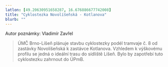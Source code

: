 ```yaml
---
latlon: [49.20630951658287, 16.676886677742008]
title: "Cyklostezka Novolíšeňská - Kotlanova"
blurb: ""
---
```


Autor poznámky:  Vladimír Zavřel

> ÚMČ Brno-Líšeň plánuje stavbu cyklostezky podél tramvaje č. 8 od zastávky Novolíšeňská k zastávce Kotlanova. Vzhledem k výškovému profilu se jedná o ideální trasu do sídliště Líšeň. Bylo by zapotřebí tuto cyklostezku zahrnout do ÚPmB.
